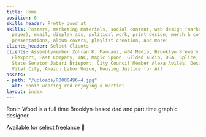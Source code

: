 ```yaml
---
title: Home
position: 0
skills_header: Pretty good at
skills: Posters, marketing materials, social content, web design (marketing and landing
  pages), email, display ads, political work, print design, merch & company swag,
  presentations, album covers, playlist creation, and more!
clients_header: Select Clients
clients: Assemblymember Zohran K. Mamdani, 404 Media, Brooklyn Brewery, Hell Gate,
  Flexport, Fast Company, INC, Magic Spoon, Gilded Audio, DSA, Splice, Refinery29,
  State Senator Jabari Brisport, City Council Member Alexa Avilés, Design for Progress,
  Vital City, Amazon Labor Union, Housing Justice for All
assets:
- path: "/uploads/R0000496-4.jpg"
  alt: Ronin wearing red enjoying a martini
layout: index
---
```


Ronin Wood is a full time Brooklyn-based dad and part time graphic designer.

Available for select freelance 👶